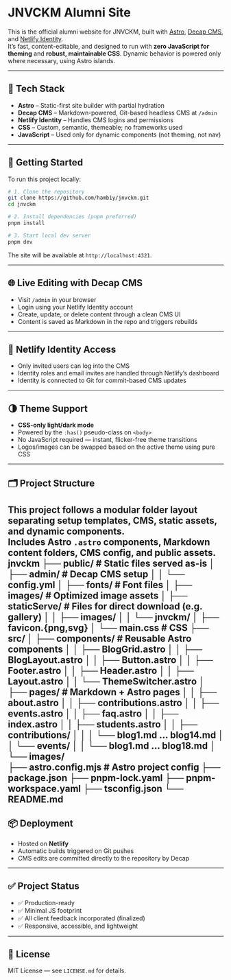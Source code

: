 # JNVCKM Alumni Site

This is the official alumni website for JNVCKM, built with [Astro](https://astro.build), [Decap CMS](https://decapcms.org), and [Netlify Identity](https://docs.netlify.com/visitor-access/identity/).  
It’s fast, content-editable, and designed to run with **zero JavaScript for theming** and **robust, maintainable CSS**. Dynamic behavior is powered only where necessary, using Astro islands.

---

## 🧱 Tech Stack

- **Astro** – Static-first site builder with partial hydration
- **Decap CMS** – Markdown-powered, Git-based headless CMS at `/admin`
- **Netlify Identity** – Handles CMS logins and permissions
- **CSS** – Custom, semantic, themeable; no frameworks used
- **JavaScript** – Used only for dynamic components (not theming, not nav)

---

## 🚀 Getting Started

To run this project locally:

```bash
# 1. Clone the repository
git clone https://github.com/hamb1y/jnvckm.git
cd jnvckm

# 2. Install dependencies (pnpm preferred)
pnpm install

# 3. Start local dev server
pnpm dev
```

The site will be available at `http://localhost:4321`.

---

## 🌐 Live Editing with Decap CMS

- Visit `/admin` in your browser
- Login using your Netlify Identity account
- Create, update, or delete content through a clean CMS UI
- Content is saved as Markdown in the repo and triggers rebuilds

---

## 🔐 Netlify Identity Access

- Only invited users can log into the CMS
- Identity roles and email invites are handled through Netlify’s dashboard
- Identity is connected to Git for commit-based CMS updates

---

## 🌗 Theme Support

- **CSS-only light/dark mode**
- Powered by the `:has()` pseudo-class on `<body>`
- No JavaScript required — instant, flicker-free theme transitions
- Logos/images can be swapped based on the active theme using pure CSS

---

## 🗂 Project Structure

This project follows a modular folder layout separating setup templates, CMS, static assets, and dynamic components.  
Includes Astro `.astro` components, Markdown content folders, CMS config, and public assets.
jnvckm
├── public/                  # Static files served as-is
│   ├── admin/               # Decap CMS setup
│   │   └── config.yml
│   ├── fonts/               # Font files
│   ├── images/              # Optimized image assets
│   ├── staticServe/         # Files for direct download (e.g. gallery)
│   │   ├── images/
│   │   └── jnvckm/
│   ├── favicon.{png,svg}
│   └── main.css             # CSS
├── src/
│   ├── components/          # Reusable Astro components
│   │   ├── BlogGrid.astro
│   │   ├── BlogLayout.astro
│   │   ├── Button.astro
│   │   ├── Footer.astro
│   │   ├── Header.astro
│   │   ├── Layout.astro
│   │   └── ThemeSwitcher.astro
│   ├── pages/               # Markdown + Astro pages
│   │   ├── about.astro
│   │   ├── contributions.astro
│   │   ├── events.astro
│   │   ├── faq.astro
│   │   ├── index.astro
│   │   ├── students.astro
│   │   ├── contributions/
│   │   │   └── blog1.md ... blog14.md
│   │   └── events/
│   │       └── blog1.md ... blog18.md
│   └── images/              
├── astro.config.mjs         # Astro project config
├── package.json
├── pnpm-lock.yaml
├── pnpm-workspace.yaml
├── tsconfig.json
└── README.md
---

## 📦 Deployment

- Hosted on **Netlify**
- Automatic builds triggered on Git pushes
- CMS edits are committed directly to the repository by Decap

---

## ✅ Project Status

- ✅ Production-ready
- ✅ Minimal JS footprint
- ✅ All client feedback incorporated (finalized)
- ✅ Responsive, accessible, and lightweight

---

## 📜 License

MIT License — see `LICENSE.md` for details.